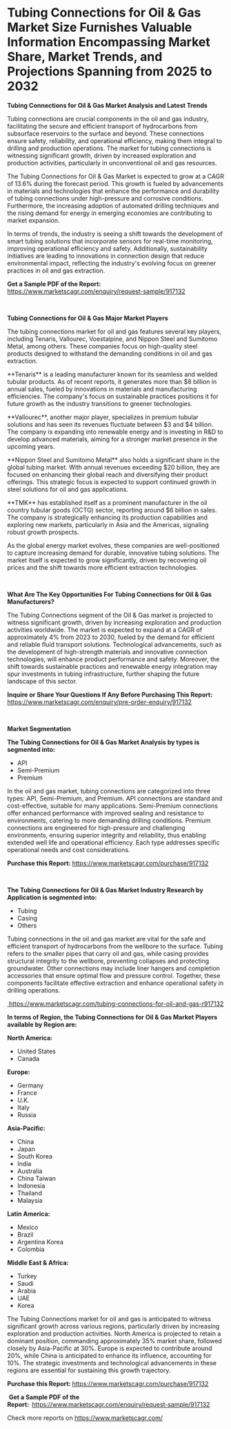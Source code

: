 <p><h1>Tubing Connections for Oil & Gas Market Size Furnishes Valuable Information Encompassing Market Share, Market Trends, and Projections Spanning from 2025 to 2032</h1></p><p><strong>Tubing Connections for Oil & Gas Market Analysis and Latest Trends</strong></p>
<p><p>Tubing connections are crucial components in the oil and gas industry, facilitating the secure and efficient transport of hydrocarbons from subsurface reservoirs to the surface and beyond. These connections ensure safety, reliability, and operational efficiency, making them integral to drilling and production operations. The market for tubing connections is witnessing significant growth, driven by increased exploration and production activities, particularly in unconventional oil and gas resources.</p><p>The Tubing Connections for Oil & Gas Market is expected to grow at a CAGR of 13.6% during the forecast period. This growth is fueled by advancements in materials and technologies that enhance the performance and durability of tubing connections under high-pressure and corrosive conditions. Furthermore, the increasing adoption of automated drilling techniques and the rising demand for energy in emerging economies are contributing to market expansion. </p><p>In terms of trends, the industry is seeing a shift towards the development of smart tubing solutions that incorporate sensors for real-time monitoring, improving operational efficiency and safety. Additionally, sustainability initiatives are leading to innovations in connection design that reduce environmental impact, reflecting the industry's evolving focus on greener practices in oil and gas extraction.</p></p>
<p><strong>Get a Sample PDF of the Report:&nbsp;</strong> <a href="https://www.marketscagr.com/enquiry/request-sample/917132?utm_campaign=2637&utm_medium=2&utm_source=Github&utm_content=ia&utm_term=23022025&utm_id=tubing-connections-for-oil-gas">https://www.marketscagr.com/enquiry/request-sample/917132</a></p>
<p>&nbsp;</p>
<p><strong>Tubing Connections for Oil & Gas Major Market Players</strong></p>
<p><p>The tubing connections market for oil and gas features several key players, including Tenaris, Vallourec, Voestalpine, and Nippon Steel and Sumitomo Metal, among others. These companies focus on high-quality steel products designed to withstand the demanding conditions in oil and gas extraction.</p><p>**Tenaris** is a leading manufacturer known for its seamless and welded tubular products. As of recent reports, it generates more than $8 billion in annual sales, fueled by innovations in materials and manufacturing efficiencies. The company's focus on sustainable practices positions it for future growth as the industry transitions to greener technologies.</p><p>**Vallourec**, another major player, specializes in premium tubular solutions and has seen its revenues fluctuate between $3 and $4 billion. The company is expanding into renewable energy and is investing in R&D to develop advanced materials, aiming for a stronger market presence in the upcoming years.</p><p>**Nippon Steel and Sumitomo Metal** also holds a significant share in the global tubing market. With annual revenues exceeding $20 billion, they are focused on enhancing their global reach and diversifying their product offerings. This strategic focus is expected to support continued growth in steel solutions for oil and gas applications.</p><p>**TMK** has established itself as a prominent manufacturer in the oil country tubular goods (OCTG) sector, reporting around $6 billion in sales. The company is strategically enhancing its production capabilities and exploring new markets, particularly in Asia and the Americas, signaling robust growth prospects.</p><p>As the global energy market evolves, these companies are well-positioned to capture increasing demand for durable, innovative tubing solutions. The market itself is expected to grow significantly, driven by recovering oil prices and the shift towards more efficient extraction technologies.</p></p>
<p>&nbsp;</p>
<p><strong>What Are The Key Opportunities For Tubing Connections for Oil & Gas Manufacturers?</strong></p>
<p><p>The Tubing Connections segment of the Oil & Gas market is projected to witness significant growth, driven by increasing exploration and production activities worldwide. The market is expected to expand at a CAGR of approximately 4% from 2023 to 2030, fueled by the demand for efficient and reliable fluid transport solutions. Technological advancements, such as the development of high-strength materials and innovative connection technologies, will enhance product performance and safety. Moreover, the shift towards sustainable practices and renewable energy integration may spur investments in tubing infrastructure, further shaping the future landscape of this sector.</p></p>
<p><strong>Inquire or Share Your Questions If Any Before Purchasing This Report:</strong> <a href="https://www.marketscagr.com/enquiry/pre-order-enquiry/917132?utm_campaign=2637&utm_medium=2&utm_source=Github&utm_content=ia&utm_term=23022025&utm_id=tubing-connections-for-oil-gas">https://www.marketscagr.com/enquiry/pre-order-enquiry/917132</a></p>
<p>&nbsp;</p>
<p><strong>Market Segmentation</strong></p>
<p><strong>The Tubing Connections for Oil & Gas Market Analysis by types is segmented into:</strong></p>
<p><ul><li>API</li><li>Semi-Premium</li><li>Premium</li></ul></p>
<p><p>In the oil and gas market, tubing connections are categorized into three types: API, Semi-Premium, and Premium. API connections are standard and cost-effective, suitable for many applications. Semi-Premium connections offer enhanced performance with improved sealing and resistance to environments, catering to more demanding drilling conditions. Premium connections are engineered for high-pressure and challenging environments, ensuring superior integrity and reliability, thus enabling extended well life and operational efficiency. Each type addresses specific operational needs and cost considerations.</p></p>
<p><strong>Purchase this Report:&nbsp;</strong><a href="https://www.marketscagr.com/purchase/917132?utm_campaign=2637&utm_medium=2&utm_source=Github&utm_content=ia&utm_term=23022025&utm_id=tubing-connections-for-oil-gas">https://www.marketscagr.com/purchase/917132</a></p>
<p>&nbsp;</p>
<p><strong>The Tubing Connections for Oil & Gas Market Industry Research by Application is segmented into:</strong></p>
<p><ul><li>Tubing</li><li>Casing</li><li>Others</li></ul></p>
<p><p>Tubing connections in the oil and gas market are vital for the safe and efficient transport of hydrocarbons from the wellbore to the surface. Tubing refers to the smaller pipes that carry oil and gas, while casing provides structural integrity to the wellbore, preventing collapses and protecting groundwater. Other connections may include liner hangers and completion accessories that ensure optimal flow and pressure control. Together, these components facilitate effective extraction and enhance operational safety in drilling operations.</p></p>
<p><a href="https://www.marketscagr.com/tubing-connections-for-oil-and-gas-r917132?utm_campaign=2637&utm_medium=2&utm_source=Github&utm_content=ia&utm_term=23022025&utm_id=tubing-connections-for-oil-gas">&nbsp;https://www.marketscagr.com/tubing-connections-for-oil-and-gas-r917132</a></p>
<p><strong>In terms of Region, the Tubing Connections for Oil & Gas Market Players available by Region are:</strong></p>
<p>
    <p> <strong> North America: </strong>
        <ul>
            <li>United States</li>
            <li>Canada</li>
        </ul>
        </p> 
    <p> <strong> Europe: </strong>
        <ul>
            <li>Germany</li>
            <li>France</li>
            <li>U.K.</li>
            <li>Italy</li>
            <li>Russia</li>
        </ul>
        </p> 
    <p> <strong> Asia-Pacific: </strong>
        <ul>
            <li>China</li>
            <li>Japan</li>
            <li>South Korea</li>
            <li>India</li>
            <li>Australia</li>
            <li>China Taiwan</li>
            <li>Indonesia</li>
            <li>Thailand</li>
            <li>Malaysia</li>
        </ul>
        </p> 
    <p> <strong> Latin America: </strong>
        <ul>
            <li>Mexico</li>
            <li>Brazil</li>
            <li>Argentina Korea</li>
            <li>Colombia</li>
        </ul>
        </p> 
    <p> <strong> Middle East & Africa: </strong>
        <ul>
            <li>Turkey</li>
            <li>Saudi</li>
            <li>Arabia</li>
            <li>UAE</li>
            <li>Korea</li>
        </ul>
    </p>
    </p>
<p><p>The Tubing Connections market for oil and gas is anticipated to witness significant growth across various regions, particularly driven by increasing exploration and production activities. North America is projected to retain a dominant position, commanding approximately 35% market share, followed closely by Asia-Pacific at 30%. Europe is expected to contribute around 20%, while China is anticipated to enhance its influence, accounting for 10%. The strategic investments and technological advancements in these regions are essential for sustaining this growth trajectory.</p></p>
<p><strong>Purchase this Report: </strong><a href="https://www.marketscagr.com/purchase/917132?utm_campaign=2637&utm_medium=2&utm_source=Github&utm_content=ia&utm_term=23022025&utm_id=tubing-connections-for-oil-gas">https://www.marketscagr.com/purchase/917132</a></p>
<p>&nbsp;<strong>Get a Sample PDF of the Report:&nbsp;&nbsp;</strong><a href="https://www.marketscagr.com/enquiry/request-sample/917132?utm_campaign=2637&utm_medium=2&utm_source=Github&utm_content=ia&utm_term=23022025&utm_id=tubing-connections-for-oil-gas">https://www.marketscagr.com/enquiry/request-sample/917132</a></p>
<p><strong></strong></p>
<p>Check more reports on <a href="https://www.marketscagr.com/?utm_campaign=2637&utm_medium=2&utm_source=Github&utm_content=ia&utm_term=23022025&utm_id=tubing-connections-for-oil-gas">https://www.marketscagr.com/</a></p>